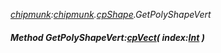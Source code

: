 _[chipmunk](../../modules/chipmunk/chipmunk-module.md):[chipmunk](../../modules/chipmunk/chipmunk-module.md).[cpShape](../../modules/chipmunk/chipmunk-cpshape.md).GetPolyShapeVert_
##### Method GetPolyShapeVert:[cpVect](../../modules/chipmunk/chipmunk-cpvect.md)( index:[Int](../../modules/wonkey/wonkey-types-int.md) )
